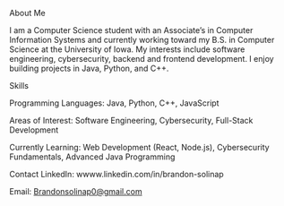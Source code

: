 About Me

I am a Computer Science student with an Associate’s in Computer Information Systems and currently working toward my B.S. in Computer Science at the University of Iowa. My interests include software engineering, cybersecurity, backend and frontend development. I enjoy building projects in Java, Python, and C++.

Skills

Programming Languages: Java, Python, C++, JavaScript

Areas of Interest: Software Engineering, Cybersecurity, Full-Stack Development

Currently Learning: Web Development (React, Node.js), Cybersecurity Fundamentals, Advanced Java Programming

Contact
LinkedIn: wwww.linkedin.com/in/brandon-solinap

Email: Brandonsolinap0@gmail.com
